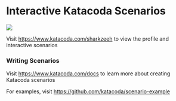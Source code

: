 # Interactive Katacoda Scenarios

[![](http://shields.katacoda.com/katacoda/sharkzeeh/count.svg)](https://www.katacoda.com/sharkzeeh "Get your profile on Katacoda.com")

Visit https://www.katacoda.com/sharkzeeh to view the profile and interactive scenarios

### Writing Scenarios
Visit https://www.katacoda.com/docs to learn more about creating Katacoda scenarios

For examples, visit https://github.com/katacoda/scenario-example

